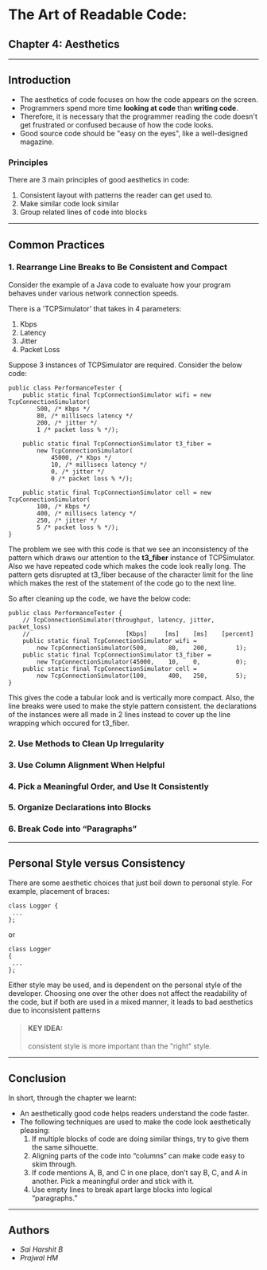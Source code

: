 # The Art of Readable Code: 
## Chapter 4: Aesthetics
---
## Introduction
- The aesthetics of code focuses on how the code appears on the screen.
- Programmers spend more time **looking at code** than **writing code**.
- Therefore, it is necessary that the programmer reading the code doesn't get frustrated or confused because of how the code looks.
- Good source code should be "easy on the eyes", like a well-designed magazine.

### Principles

There are 3 main principles of good aesthetics in code:
1. Consistent layout with patterns the reader can get used to.
2. Make similar code look similar
3. Group related lines of code into blocks
---
## Common Practices

### 1. Rearrange Line Breaks to Be Consistent and Compact
Consider the example of a Java code to evaluate how your program behaves under various
network connection speeds. 

There is a 'TCPSimulator' that takes in 4 parameters: 
1. Kbps
2. Latency
3. Jitter
4. Packet Loss

Suppose 3 instances of TCPSimulator are required. Consider the below code:
```
public class PerformanceTester {
    public static final TcpConnectionSimulator wifi = new TcpConnectionSimulator(
        500, /* Kbps */
        80, /* millisecs latency */
        200, /* jitter */
        1 /* packet loss % */);

    public static final TcpConnectionSimulator t3_fiber =
        new TcpConnectionSimulator(
            45000, /* Kbps */
            10, /* millisecs latency */
            0, /* jitter */
            0 /* packet loss % */);

    public static final TcpConnectionSimulator cell = new TcpConnectionSimulator(
        100, /* Kbps */
        400, /* millisecs latency */
        250, /* jitter */
        5 /* packet loss % */);
}
```

The problem we see with this code is that we see an inconsistency of the pattern which draws our attention to the **t3_fiber** instance of TCPSimulator. Also we have repeated code which makes the code look really long. The pattern gets disrupted at t3_fiber because of the character limit for the line which makes the rest of the statement of the code go to the next line.

So after cleaning up the code, we have the below code:

```
public class PerformanceTester {
    // TcpConnectionSimulator(throughput, latency, jitter, packet_loss)
    //                           [Kbps]     [ms]    [ms]    [percent]
    public static final TcpConnectionSimulator wifi =
        new TcpConnectionSimulator(500,      80,    200,        1);
    public static final TcpConnectionSimulator t3_fiber =
        new TcpConnectionSimulator(45000,    10,    0,          0);
    public static final TcpConnectionSimulator cell =
        new TcpConnectionSimulator(100,      400,   250,        5);
}
```
This gives the code a tabular look and is vertically more compact. Also, the line breaks were used to make the style pattern consistent. the declarations of the instances were all made in 2 lines instead to cover up the line wrapping which occured for t3_fiber.


### 2. Use Methods to Clean Up Irregularity

### 3. Use Column Alignment When Helpful

### 4. Pick a Meaningful Order, and Use It Consistently

### 5. Organize Declarations into Blocks

### 6. Break Code into “Paragraphs”
---
## Personal Style versus Consistency
There are some aesthetic choices that just boil down to personal style. 
For example, placement of braces:
```
class Logger {
 ...
};
```
or 
```
class Logger 
{
 ...
};
```
Either style may be used, and is dependent on the personal style of the developer.
Choosing one over the other does not affect the readability of the code, but if both are used in a mixed manner, it leads to bad aesthetics due to inconsistent patterns
> #### KEY IDEA:
> consistent style is more important than the "right" style.
---
## Conclusion
In short, through the chapter we learnt: 
- An aesthetically good code helps readers understand the code faster.
- The following techniques are used to make the code look aesthetically pleasing:
    1. If multiple blocks of code are doing similar things, try to give them the same silhouette.
    2. Aligning parts of the code into “columns” can make code easy to skim through.
    3. If code mentions A, B, and C in one place, don’t say B, C, and A in another. Pick a
       meaningful order and stick with it.
    4. Use empty lines to break apart large blocks into logical “paragraphs.”
---
## Authors
- *Sai Harshit B*
- *Prajwal HM*